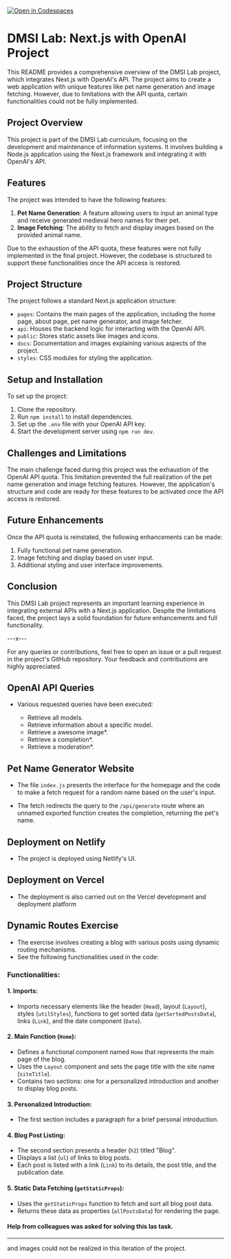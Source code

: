 [![Open in Codespaces](https://classroom.github.com/assets/launch-codespace-7f7980b617ed060a017424585567c406b6ee15c891e84e1186181d67ecf80aa0.svg)](https://classroom.github.com/open-in-codespaces?assignment_repo_id=12789715)


# DMSI Lab: Next.js with OpenAI Project

This README provides a comprehensive overview of the DMSI Lab project, which integrates Next.js with OpenAI's API. The project aims to create a web application with unique features like pet name generation and image fetching. However, due to limitations with the API quota, certain functionalities could not be fully implemented.

## Project Overview

This project is part of the DMSI Lab curriculum, focusing on the development and maintenance of information systems. It involves building a Node.js application using the Next.js framework and integrating it with OpenAI's API.

## Features

The project was intended to have the following features:

1. **Pet Name Generation**: A feature allowing users to input an animal type and receive generated medieval hero names for their pet. 
2. **Image Fetching**: The ability to fetch and display images based on the provided animal name.

Due to the exhaustion of the API quota, these features were not fully implemented in the final project. However, the codebase is structured to support these functionalities once the API access is restored.

## Project Structure

The project follows a standard Next.js application structure:

- `pages`: Contains the main pages of the application, including the home page, about page, pet name generator, and image fetcher.
- `api`: Houses the backend logic for interacting with the OpenAI API.
- `public`: Stores static assets like images and icons.
- `docs`: Documentation and images explaining various aspects of the project.
- `styles`: CSS modules for styling the application.

## Setup and Installation

To set up the project:

1. Clone the repository.
2. Run `npm install` to install dependencies.
3. Set up the `.env` file with your OpenAI API key.
4. Start the development server using `npm run dev`.

## Challenges and Limitations

The main challenge faced during this project was the exhaustion of the OpenAI API quota. This limitation prevented the full realization of the pet name generation and image fetching features. However, the application's structure and code are ready for these features to be activated once the API access is restored.

## Future Enhancements

Once the API quota is reinstated, the following enhancements can be made:

1. Fully functional pet name generation.
2. Image fetching and display based on user input.
3. Additional styling and user interface improvements.

## Conclusion

This DMSI Lab project represents an important learning experience in integrating external APIs with a Next.js application. Despite the limitations faced, the project lays a solid foundation for future enhancements and full functionality.

---x---

For any queries or contributions, feel free to open an issue or a pull request in the project's GitHub repository. Your feedback and contributions are highly appreciated.

## OpenAI API Queries

- Various requested queries have been executed:

  - Retrieve all models.
  - Retrieve information about a specific model.
  - Retrieve a awesome image*.
  - Retrieve a completion*.
  - Retrieve a moderation*.

## Pet Name Generator Website

  - The file `index.js` presents the interface for the homepage and the code to make a fetch request for a random name based on the user's input.

  - The fetch redirects the query to the `/api/generate` route where an unnamed exported function creates the completion, returning the pet's name.


## Deployment on Netlify

  - The project is deployed using Netlify's UI. 

## Deployment on Vercel

  - The deployment is also carried out on the Vercel development and deployment platform
## Dynamic Routes Exercise

- The exercise involves creating a blog with various posts using dynamic routing mechanisms.
- See the following functionalities used in the code:

### Functionalities:

#### 1. Imports:

- Imports necessary elements like the header (`Head`), layout (`Layout`), styles (`utilStyles`), functions to get sorted data (`getSortedPostsData`), links (`Link`), and the date component (`Date`).

#### 2. Main Function (`Home`):

- Defines a functional component named `Home` that represents the main page of the blog.
- Uses the `Layout` component and sets the page title with the site name (`siteTitle`).
- Contains two sections: one for a personalized introduction and another to display blog posts.

#### 3. Personalized Introduction:

- The first section includes a paragraph for a brief personal introduction.

#### 4. Blog Post Listing:

- The second section presents a header (`h2`) titled "Blog".
- Displays a list (`ul`) of links to blog posts.
- Each post is listed with a link (`Link`) to its details, the post title, and the publication date.

#### 5. Static Data Fetching (`getStaticProps`):

- Uses the `getStaticProps` function to fetch and sort all blog post data.
- Returns these data as properties (`allPostsData`) for rendering the page.

#### Help from colleagues was asked for solving this las task.
---
and images could not be realized in this iteration of the project.